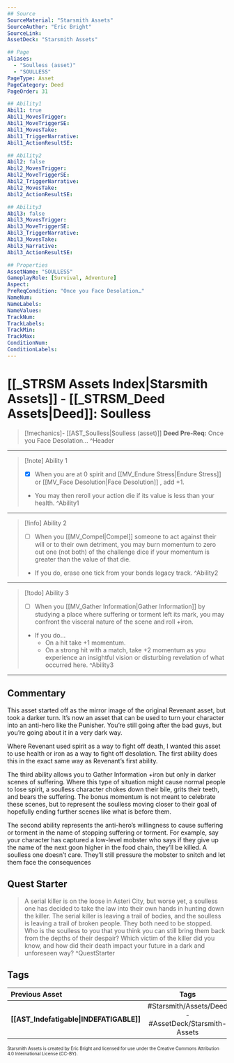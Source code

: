 ```yaml
---
## Source
SourceMaterial: "Starsmith Assets"
SourceAuthor: "Eric Bright"
SourceLink: 
AssetDeck: "Starsmith Assets"

## Page
aliases: 
  - "Soulless (asset)"
  - "SOULLESS"
PageType: Asset
PageCategory: Deed
PageOrder: 31

## Ability1
Abil1: true 
Abil1_MovesTrigger: 
Abil1_MoveTriggerSE: 
Abil1_MovesTake: 
Abil1_TriggerNarrative: 
Abil1_ActionResultSE: 

## Ability2
Abil2: false 
Abil2_MovesTrigger: 
Abil2_MoveTriggerSE: 
Abil2_TriggerNarrative: 
Abil2_MovesTake: 
Abil2_ActionResultSE: 

## Ability3
Abil3: false 
Abil3_MovesTrigger: 
Abil3_MoveTriggerSE: 
Abil3_TriggerNarrative: 
Abil3_MovesTake: 
Abil3_Narrative: 
Abil3_ActionResultSE: 

## Properties
AssetName: "SOULLESS"
GameplayRole: [Survival, Adventure]
Aspect: 
PreReqCondition: "Once you Face Desolation…"
NameNum: 
NameLabels: 
NameValues: 
TrackNum: 
TrackLabels: 
TrackMin: 
TrackMax: 
ConditionNum: 
ConditionLabels:
---
```

# [[_STRSM Assets Index|Starsmith Assets]] - [[_STRSM_Deed Assets|Deed]]: Soulless

> [!mechanics]- [[AST_Soulless|Soulless (asset)]]
> **Deed Pre-Req:** Once you Face Desolation… ^Header
___

> [!note] Ability 1
> - [x] When you are at 0 spirit and [[MV_Endure Stress|Endure Stress]] or [[MV_Face Desolution|Face Desolution]] , add +1.
> - You may then reroll your action die if its value is less than your health. ^Ability1
___
> [!info] Ability 2
> - [ ] When you [[MV_Compel|Compel]] someone to act against their will or to their own detriment, you may burn momentum to zero out one (not both) of the challenge dice if your momentum is greater than the value of that die.
> - If you do, erase one tick from your bonds legacy track. ^Ability2
___
> [!todo] Ability 3
> - [ ] When you [[MV_Gather Information|Gather Information]] by studying a place where suffering or torment left its mark, you may confront the visceral nature of the scene and roll +iron.
> - If you do...
> 	- On a hit take +1 momentum.
> 	- On a strong hit with a match, take +2 momentum as you experience an insightful vision or disturbing revelation of what occurred here. ^Ability3
___

## Commentary
This asset started off as the mirror image of the original Revenant asset, but took a darker turn. It’s now an asset that can be used to turn your character into an anti-hero like the Punisher. You’re still going after the bad guys, but you’re going about it in a very dark way.

Where Revenant used spirit as a way to fight off death, I wanted this asset to use health or iron as a way to fight off desolation. The first ability does this in the exact same way as Revenant’s first ability.

The third ability allows you to Gather Information +iron but only in darker scenes of suffering. Where this type of situation might cause normal people to lose spirit, a soulless character chokes down their bile, grits their teeth, and bears the suffering. The bonus momentum is not meant to celebrate these scenes, but to represent the soulless moving closer to their goal of hopefully ending further scenes like what is before them.

The second ability represents the anti-hero’s willingness to cause suffering or torment in the name of stopping suffering or torment. For example, say your character has captured a low-level mobster who says if they give up the name of the next goon higher in the food chain, they’ll be killed. A soulless one doesn’t care. They’ll still pressure the mobster to snitch and let them face the consequences

## Quest Starter
> A serial killer is on the loose in Asteri City, but worse yet, a soulless one has decided to take the law into their own hands in hunting down the killer. The serial killer is leaving a trail of bodies, and the soulless is leaving a trail of broken people. They both need to be stopped. Who is the soulless to you that you think you can still bring them back from the depths of their despair? Which victim of the killer did you know, and how did their death impact your future in a dark and unforeseen way? ^QuestStarter

## Tags

| Previous Asset| Tags | Next Asset |
| :--- | :---: | ---: |
| **[[AST_Indefatigable\|INDEFATIGABLE]]** | #Starsmith/Assets/Deed - #AssetDeck/Starsmith-Assets | **[[AST_Traveler\|TRAVELER]]** |

<font size=-2>Starsmith Assets is created by Eric Bright and licensed for use under the Creative Commons Attribution 4.0 International License (CC-BY).</font>